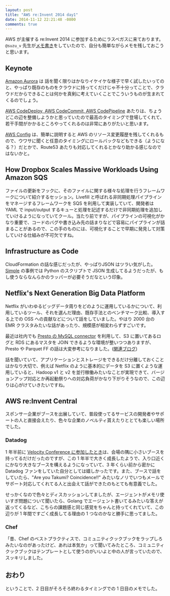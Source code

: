 ```yaml
---
layout: post
title: "AWS re:Invent 2014 day1"
date: 2014-11-12 22:21:48 -0800
comments: true
---
```


AWS が主催する re:Invent 2014 に参加するためにラスベガスに来ております。`@suzu_v` 先生が[メモ書き](http://suzuken.hatenablog.jp/entry/2014/11/13/112730)をしていたので、自分も簡単ながらメモを残しておこうと思います。

## Keynote

[Amazon Aurora](http://aws.typepad.com/aws_japan/2014/11/highly-scalable-mysql-compat-rds-db-engine.html) は 話を聞く限りはかなりイケイケな様子で早く試したいってのと、やっぱり既存のものをクラウドに持ってくだけじゃ不十分ってことで、クラウドだからできることは何かを真剣に考えていくことでこういうものが生まれてくるのでしょう。

[AWS CodeDeploy, AWS CodeCommit, AWS CodePipeline](http://aws.typepad.com/aws_japan/2014/11/new-aws-tools-for-code-management-and-deployment.html) あたりは、ちょうどこの辺を整備しようかと思っていたので最高のタイミングで登場してくれて、若干手間がかかるところやってくれるのは非常にありがたいと思います。

[AWS Config](http://aws.typepad.com/aws_japan/2014/11/track-aws-with-config.html) は、簡単に説明すると AWS のリソース変更履歴を残してくれるもので、ウワサに聞くと任意のタイミングにロールバックなどもできる（ようになる？）だとかで、Route53 あたりも対応してくれるとかなり助かる感じなのではないかと。

## How Dropbox Scales Massive Workloads Using Amazon SQS

ファイルの更新をフックに、そのファイルに関する様々な処理を行うフレームワークについて紹介するセッション。Livefill と呼ばれる非同期処理パイプラインをマネージするフレームワークを SQS を利用して実装していて、開発者は YAML で input/output するキューと処理を記述するだけで非同期処理を追加していけるようになっていてクール。当たり前ですが、パイプラインの可視化がかなり重要で、コードのバグや書き込み先の詰まりなどで容易にパイプラインが詰まることがあるので、この手のものには、可視化することで早期に発見して対策していける仕組みが不可欠ですね。

## Infrastructure as Code

CloudFormation の話な感じだったが、やっぱりJSON はツラい気がした。[Simple](https://www.simple.com/) の事例では Python のスクリプトで JSON 生成してるようだったが、もし使うならなんらかのラッパーが必要そうだなという印象。

## Netflix's Next Generation Big Data Platform

Netflix がいわゆるビッグデータ周りをどのように運用しているかについて、利用しているツール、それを選んだ理由、既存手法とのベンチマーク比較、導入する上での OSS への貢献などについて話をしていました。やはり 2000 台の EMR クラスタみたいな話があったり、規模感が相変わらずすごいです。

最近は社内でも [Presto の MySQL connector](http://prestodb.io/docs/current/connector/mysql.html) を利用して、S3 に置いてあるログと RDS にあるマスタを JOIN できるような環境が整いつつありますが、Presto や Parquet FF の話は大変参考になりました。([関連ブログ](http://techblog.netflix.com/2014/10/using-presto-in-our-big-data-platform.html))

話を聞いていて、アプリケーションとストレージをできるだけ分離しておくことはかなり大切で、例えば Netflix のように基本的にデータを S3 に置くような運用していると、Hadoop v1 と v2 を並行稼働みたいなことが実現できて、バージョンアップ対応とか再起動祭りへの対応負荷がかなり下がりそうなので、この辺りは心がけていきたいですね。

## AWS re:Invent Central

スポンサー企業がブースを出展していて、普段使ってるサービスの開発者やサポートの人と直接会えたり、色々な企業のノベルティ貰えたりととても楽しい場所でした。

### Datadog

1 年半前に [Velocity Conference に参加したとき](http://blog.takus.me/2013/06/21/velocity-conference-santa-clara-2013/)は、会場の隅に小さいブースを持ってるだけだったのですが、この 1 年半で大きく成長したようで、入り口近くにかなり大きなブースを構えるようになっていて、3 年くらい前から密かに Datadog ファンをしていた自分としては嬉しかったです。また、ブースで話をしていたら、"Are you Takumi? Coincidence!!" みたいなノリでいつもメールでサポート対応してくれてる人と出会えて話ができたのもとても有意義でした。

せっかくなので色々とディスカッションしてましたが、エージェントがメモリ使いすぎ問題について聞いたら、Golang でエージェント書いてるみたいな答えが返ってくるなど、こちらの課題感と同じ感覚をちゃんと持ってくれていて、この辺りが 1 年間ですごく成長してる理由の 1 つなのかなと勝手に思ってました。

### Chef

「昔、Chef のベストプラクティスで、コミュニティクックブックをラップしろみたいなのがあったけど、あれは本気か」って聞いてみたところ、コミュニティクックブックはテンプレートとして使うのがいいよと中の人が言っていたので、スッキリしました。

## おわり

ということで、2 日目がそろそろ終わるタイミングでの 1 日目のメモでした。
